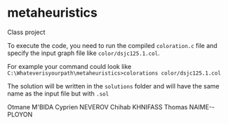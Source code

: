 # metaheuristics
Class project

To execute the code, you need to run the compiled `coloration.c` file and specify the input graph file like `color/dsjc125.1.col`. 

For example your command could look like `C:\Whateverisyourpath\metaheuristics>colorations color/dsjc125.1.col`


The solution will be written in the `solutions` folder and will have the same name as the input file but with `.sol`

Otmane M'BIDA
Cyprien NEVEROV
Chihab KHNIFASS
Thomas NAIME--PLOYON